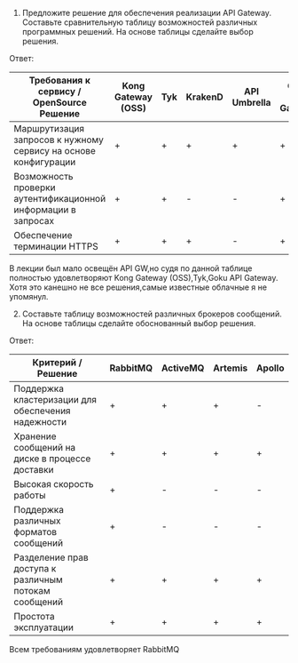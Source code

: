  1.  Предложите решение для обеспечения реализации API Gateway. Составьте сравнительную таблицу возможностей различных программных решений. 
На основе таблицы сделайте выбор решения.

Ответ:

 Требования к сервису / OpenSource Решение |   Kong Gateway (OSS)  |   Tyk   |   KrakenD   |   API Umbrella   |   Goku API Gateway
 --------------------- |  ------ |  -----  |  ------  |  -----  |  -------  
 Маршрутизация запросов к нужному сервису на основе конфигурации   |   +   |   +   |   +   |   +   |   +   |
 Возможность проверки аутентификационной информации в запросах   |   +   |   +   |   -   |   -   |   +   |
 Обеспечение терминации HTTPS   |   +   |   +   |   +   |   -   |   +   |
 
 В лекции был мало освещён API GW,но судя по данной таблице полностью удовлетворяют Kong Gateway (OSS),Tyk,Goku API Gateway.
 Хотя это канешно не все решения,самые известные облачные я не упомянул.
 
 2. Составьте таблицу возможностей различных брокеров сообщений. На основе таблицы сделайте обоснованный выбор решения.

Ответ:

Критерий / Решение |   RabbitMQ	  |   ActiveMQ   |   Artemis   |   Apollo   
 --------------------- |  ------ |  -----  |  ------  |  -----  
 Поддержка кластеризации для обеспечения надежности   |   +   |   +   |   +   |   -     
 Хранение сообщений на диске в процессе доставки   |   +   |   +   |   +   |   +
 Высокая скорость работы   |   +   |   -   |   -   |   -   
 Поддержка различных форматов сообщений   |   +   |   -   |   -   |   -   
 Разделение прав доступа к различным потокам сообщений   |   +   |   +   |   +   |   +
 Проcтота эксплуатации   |   +   |   +   |   +   |   +
 
 Всем требованиям удовлетворяет RabbitMQ
